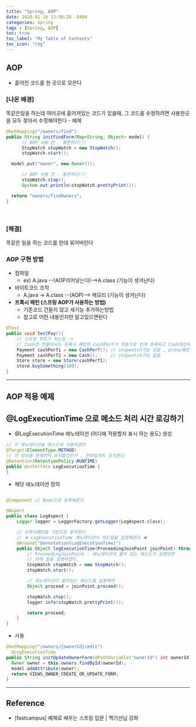 ```yaml
---
title: "Spring, AOP"
date: 2020-01-10 13:50:28 -0400
categories: Spring
tags : [Spring, AOP]
toc: true
toc_label: "My Table of Contents"
toc_icon: "cog"
---
```


## AOP
- 흩어진 코드를 한 곳으로 모은다
<h3>[나온 배경]</h3>
똑같은일을 하는데 여러곳에 흩어져있는 코드가 있을때, 그 코드를 수정하려면 사용한곳을 모두 찾아서 수정해야한다
- 예제

```java
@GetMapping("/owners/find")
public String initFindForm(Map<String, Object> model) {
      // AOP 사용 전 , 불편하다!!!
      StopWatch stopWatch = new StopWatch();
      stopWatch.start();

  model.put("owner", new Owner());

      // AOP 사용 전 , 불편하다!!!
      stopWatch.stop();
      System.out.println(stopWatch.prettyPrint());

  return "owners/findOwners";
}
```

<br>
<h3>[해결]</h3>
똑같은 일을 하는 코드를 한데 묶어버린다


### AOP 구현 방법
- 컴파일
    - ex) A.java --(AOP끼어넣는다)-->A.class (기능이 생겨난다)
- 바이트코드 조작
    - A.java -> A.class --(AOP)--> 메모리 (기능이 생겨난다)
- <b>프록시 패턴 (스프링 AOP가 사용하는 방법)</b>
    - 기존코드 건들지 않고 새기능 추가하는방법
    - 참고로 어떤 내용인지만 알고있으면된다

```java
@Test
public void testPay(){
    // 스프링 부트가 하는일 ->
    // Cash만 만들어놔도 프록시 패턴인 CashPerf가 자동으로 빈에 등록되고 Cash대신에 사용된다
    Payment cashPerf1 = new CashPerf(); // stopwatch기능 있음 , proxy패턴 !
    Payment cashPerf2 = new Cash();     // stopwatch기능 없음
    Store store = new Store(cashPerf1);
    store.buySomething(100);
}
```

---
## AOP 적용 예제
<h2>@LogExecutionTime 으로 메소드 처리 시간 로깅하기</h2>

- @LogExecutionTime 에노테이션 (어디에 적용할지 표시 하는 용도) 생성

```java
// 이 에노테이션을 메소드에 사용하겠다
@Target(ElementType.METHOD)
// 이 정보를 언제까지 유지할것인가 , 런타임까지 유지한다
@Retention(RetentionPolicy.RUNTIME)
public @interface LogExecutionTime {
}
```

- 해당 애노테이션 정의

```java

@Component // Bean으로 등록해준다

@Aspect
public class LogAspect {
    Logger logger = LoggerFactory.getLogger(LogAspect.class);

    // 프록시패턴을 기반으로 동작한다
    // ★ LogExecutionTime 애노테이션이 하는일을 설정해준다 ★
    @Around("@annotation(LogExecutionTime)")
    public Object logExecutionTime(ProceedingJoinPoint joinPoint) throws Throwable {
        // ProceedingJoinPoint : 애노테이션이 붙어 있는 메소드가 실행되면
        // 아래 일을 실행하겠다.
        StopWatch stopWatch = new StopWatch();
        stopWatch.start();

        // 애노테이션이 붙어있는 메소드를 실행해라
        Object proceed = joinPoint.proceed();

        stopWatch.stop();
        logger.info(stopWatch.prettyPrint());

        return proceed;
    }
}
```

- 사용

```java
@GetMapping("/owners/{ownerId}/edit")
  @LogExecutionTime
public String initUpdateOwnerForm(@PathVariable("ownerId") int ownerId, Model model) {
  Owner owner = this.owners.findById(ownerId);
  model.addAttribute(owner);
  return VIEWS_OWNER_CREATE_OR_UPDATE_FORM;
}
```


---
## Reference
- [fastcampus] 예제로 배우는 스프링 입문 | 백기선님 강좌
